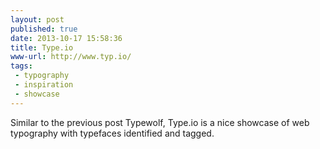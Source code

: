 ```yaml
---
layout: post
published: true
date: 2013-10-17 15:58:36
title: Type.io
www-url: http://www.typ.io/
tags: 
 - typography
 - inspiration
 - showcase
---
```


Similar to the previous post Typewolf, Type.io is a nice showcase of web typography with typefaces identified and tagged.

